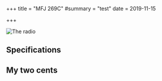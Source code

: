 +++
title = "MFJ 269C"
#summary = "test"
date = 2019-11-15

+++

![The radio](radio.jpg)

## Specifications

## My two cents
